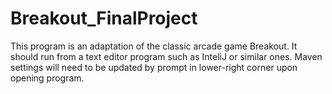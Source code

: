 # Breakout_FinalProject

This program is an adaptation of the classic arcade game Breakout. 
It should run from a text editor program such as InteliJ or similar ones. 
Maven settings will need to be updated by prompt in lower-right corner upon opening program.

